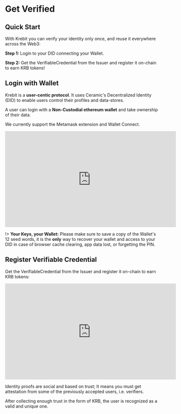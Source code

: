 # Get Verified

## Quick Start

With Krebit you can verify your identity only once, and reuse it everywhere across the Web3:

**Step 1:** Login to your DID connecting your Wallet.

**Step 2:** Get the VerifiableCredential from the Issuer and register it on-chain to earn KRB tokens!

## Login with Wallet

Krebit is a **user-centic protocol**. It uses Ceramic's Decentralized Identity (DID) to enable users control their profiles and data-stores.

A user can login with a **Non-Custodial ethereum wallet** and take ownership of their data.

We currently support the Metamask extension and Wallet Connect.

<iframe width="560" height="315" src="https://www.youtube-nocookie.com/embed/XX5KJfCbN5Q" title="YouTube video player" frameborder="0" allow="accelerometer; autoplay; clipboard-write; encrypted-media; gyroscope; picture-in-picture" allowfullscreen></iframe>

!> **Your Keys, your Wallet:** Please make sure to save a copy of the Wallet's 12 seed words, it is the **only** way to recover your wallet and access to your DID in case of browser cache clearing, app data lost, or forgetting the PIN.

## Register Verifiable Credential

Get the VerifiableCredential from the Issuer and register it on-chain to earn KRB tokens:

<iframe width="560" height="315" src="https://www.youtube-nocookie.com/embed/wW3nnsJ9JEo" title="YouTube video player" frameborder="0" allow="accelerometer; autoplay; clipboard-write; encrypted-media; gyroscope; picture-in-picture" allowfullscreen></iframe>

Identity proofs are social and based on trust; It means you must get attestation from some of the previously accepted users, i.e. verifiers.

After collecting enough trust in the form of KRB, the user is recognized as a valid and unique one.

